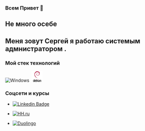 ### Всем Привет  👋

## Не много осебе 
Меня зовут **Сергей** я работаю системым адмнистратором .
- 

### Мой стек технологий
<div id="badges">
    <img src="https://cdn.jsdelivr.net/gh/devicons/devicon/icons/windows8/windows8-original.svg" 
    title="windows" alt="Windows" width="35" height="35"/>&nbsp;
    <img src="https://github.com/devicons/devicon/blob/master/icons/debian/debian-original-wordmark.svg" 
    title="Debian" alt="Debian" width="35" height="35"/>&nbsp;
</div>

          
             

### Соцсети и курсы 
- [![Linkedin Badge](https://img.shields.io/badge/-kakbar-blue?style=flat&logo=Linkedin&logoColor=white)](your-linkedin-url)

- [![HH.ru](https://img.shields.io/badge/-headhunter-red?style=flat)](https://hh.ru/resume/5f71daa3ff07b3bad40039ed1f41535a764e52)

- [![Duolingo](https://img.shields.io/badge/-duolingo-white?style=flat&logo=duolingo)]()


